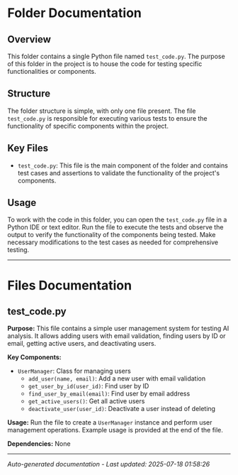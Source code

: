 # Folder Documentation

## Overview
This folder contains a single Python file named `test_code.py`. The purpose of this folder in the project is to house the code for testing specific functionalities or components.

## Structure
The folder structure is simple, with only one file present. The file `test_code.py` is responsible for executing various tests to ensure the functionality of specific components within the project.

## Key Files
- `test_code.py`: This file is the main component of the folder and contains test cases and assertions to validate the functionality of the project's components.

## Usage
To work with the code in this folder, you can open the `test_code.py` file in a Python IDE or text editor. Run the file to execute the tests and observe the output to verify the functionality of the components being tested. Make necessary modifications to the test cases as needed for comprehensive testing.

---

# Files Documentation

## test_code.py

**Purpose:** This file contains a simple user management system for testing AI analysis. It allows adding users with email validation, finding users by ID or email, getting active users, and deactivating users.

**Key Components:**
- `UserManager`: Class for managing users
  - `add_user(name, email)`: Add a new user with email validation
  - `get_user_by_id(user_id)`: Find user by ID
  - `find_user_by_email(email)`: Find user by email address
  - `get_active_users()`: Get all active users
  - `deactivate_user(user_id)`: Deactivate a user instead of deleting

**Usage:** Run the file to create a `UserManager` instance and perform user management operations. Example usage is provided at the end of the file.

**Dependencies:** None

---
*Auto-generated documentation - Last updated: 2025-07-18 01:58:26*
